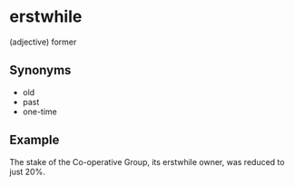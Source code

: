 # erstwhile

(adjective) former

## Synonyms

+ old
+ past
+ one-time

## Example

The stake of the Co-operative Group, its erstwhile owner, was reduced to just 20%.
